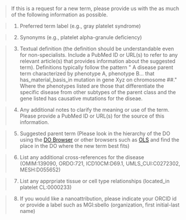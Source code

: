 >If this is a request for a new term, please provide us with the as much of the following information as possible.

>1. Preferred term label (e.g., gray platelet syndrome)


>2. Synonyms (e.g., platelet alpha-granule deficiency)


>3. Textual definition (the definition should be understandable even for non-specialists. Include a PubMed ID or URL(s) to refer to any relevant article(s) that provides information about the suggested term). Definitions typically follow the pattern " A disease parent term characterized by phenotype A, phenotype B... that has_material_basis_in mutation in gene Xyz on chromosome ##." Where the phenotypes listed are those that differentiate the specific disease from other subtypes of the parent class and the gene listed has causative mutations for the diseae. 


>4. Any additional notes to clarify the meaning or use of the term. Please provide a PubMed ID or URL(s) for the source of this information.



>5. Suggested parent term (Please look in the hierarchy of the DO using the [DO Browser](http://disease-ontology.org/) or other browsers such as [OLS](http://www.ebi.ac.uk/ols/ontologies/doid) and find the place in the DO where the new term best fits)



>6. List any additional cross-references for the disease (OMIM:139090, ORDO:721, ICD10CM:D69.1, UMLS_CUI:C0272302, MESH:D055652)



>7. List any apprpriate tissue or cell type relationships (located_in platelet CL:0000233)



>8. If you would like a nanoattribution, please indicate your ORCID id or provide a label such as MGI:sbello (organization, first initial-last name)

